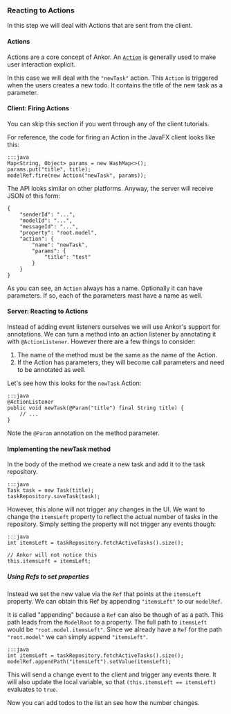 ### Reacting to Actions

In this step we will deal with Actions that are sent from the client.

#### Actions

Actions are a core concept of Ankor.
An [`Action`][4] is generally used to make user interaction explicit.

In this case we will deal with the `"newTask"` action.
This `Action` is triggered when the users creates a new todo.
It contains the title of the new task as a parameter.

#### Client: Firing Actions

You can skip this section if you went through any of the client tutorials.

For reference, the code for firing an Action in the JavaFX client looks like this:

    :::java
    Map<String, Object> params = new HashMap<>();
    params.put("title", title);
    modelRef.fire(new Action("newTask", params));

The API looks similar on other platforms.
Anyway, the server will receive JSON of this form:

    {
        "senderId": "...",
        "modelId": "...",
        "messageId": "...",
        "property": "root.model",
        "action": {
            "name": "newTask",
            "params": {
                "title": "test"
            }
        }
    }

As you can see, an `Action` always has a name.
Optionally it can have parameters.
If so, each of the parameters mast have a name as well.

#### Server: Reacting to Actions

Instead of adding event listeners ourselves we will use Ankor's support for annotations.
We can turn a method into an action listener by annotating it with `@ActionListener`.
However there are a few things to consider:

1. The name of the method must be the same as the name of the Action.
2. If the Action has parameters, they will become call parameters and need to be annotated as well.

Let's see how this looks for the `newTask` Action:

    :::java
    @ActionListener
    public void newTask(@Param("title") final String title) {
        // ...
    }

Note the `@Param` annotation on the method parameter.

#### Implementing the newTask method

In the body of the method we create a new task and add it to the task repository.

    :::java
    Task task = new Task(title);
    taskRepository.saveTask(task);

However, this alone will not trigger any changes in the UI.
We want to change the `itemsLeft` property to reflect the actual number of tasks in the repository.
Simply setting the property will not trigger any events though:

    :::java
    int itemsLeft = taskRepository.fetchActiveTasks().size();

    // Ankor will not notice this
    this.itemsLeft = itemsLeft;

##### Using Refs to set properties

Instead we set the new value via the `Ref` that points at the `itemsLeft` property.
We can obtain this Ref by appending `"itemsLeft"` to our `modelRef`.

It is called "appending" because a `Ref` can also be though of as a path.
This path leads from the `ModelRoot` to a property.
The full path to `itemsLeft` would be `"root.model.itemsLeft"`.
Since we already have a `Ref` for the path `"root.model"` we can simply append `"itemsLeft"`.

    :::java
    int itemsLeft = taskRepository.fetchActiveTasks().size();
    modelRef.appendPath("itemsLeft").setValue(itemsLeft);

This will send a change event to the client and trigger any events there.
It will also update the local variable, so that `(this.itemsLeft == itemsLeft)` evaluates to `true`.

Now you can add todos to the list an see how the number changes.

[4]: #TODOLinkToDocumentationAction
